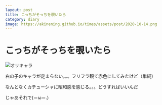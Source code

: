```yaml
---
layout: post
title: こっちがそっちを覗いたら
category: diary
image: https://akinening.github.io/times/assets/post/2020-10-14.png
---
```


# こっちがそっちを覗いたら

<img src="https://akinening.github.io/times/assets/post/2020-10-14.png" alt="オリキャラ">

右の子のキャラが定まらない。。。フリフラ観て赤色にしてみたけど（単純）

なんとなくカチューシャに昭和感を感じる。。。どうすればいいんだ

じゃあそれで(＝ω＝.)